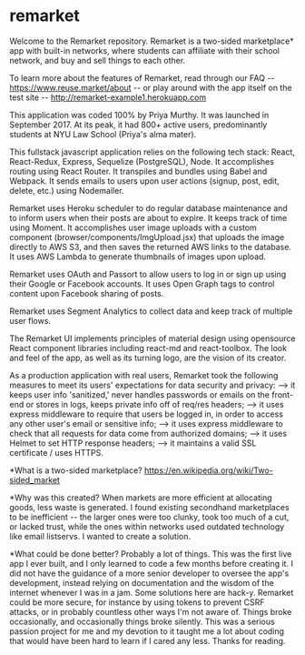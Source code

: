 # remarket

Welcome to the Remarket repository. Remarket is a two-sided marketplace* app with built-in networks, where students can affiliate with their school network, and buy and sell things to each other. 

To learn more about the features of Remarket, read through our FAQ -- https://www.reuse.market/about -- or play around with the app itself on the test site -- http://remarket-example1.herokuapp.com

This application was coded 100% by Priya Murthy. It was launched in September 2017. At its peak, it had 800+ active users, predominantly students at NYU Law School (Priya's alma mater).

This fullstack javascript application relies on the following tech stack: React, React-Redux, Express, Sequelize (PostgreSQL), Node. It accomplishes routing using React Router. It transpiles and bundles using Babel and Webpack. It sends emails to users upon user actions (signup, post, edit, delete, etc.) using Nodemailer.  

Remarket uses Heroku scheduler to do regular database maintenance and to inform users when their posts are about to expire. It keeps track of time using Moment. It accomplishes user image uploads with a custom component (browser/components/ImgUpload.jsx) that uploads the image directly to AWS S3, and then saves the returned AWS links to the database. It uses AWS Lambda to generate thumbnails of images upon upload.

Remarket uses OAuth and Passort to allow users to log in or sign up using their Google or Facebook accounts. It uses Open Graph tags to control content upon Facebook sharing of posts. 

Remarket uses Segment Analytics to collect data and keep track of multiple user flows.

The Remarket UI implements principles of material design using opensource React component libraries including react-md and react-toolbox. The look and feel of the app, as well as its turning logo, are the vision of its creator.  

As a production application with real users, Remarket took the following measures to meet its users' expectations for data security and privacy:
--> it keeps user info 'sanitized,' never handles passwords or emails on the front-end or stores in logs, keeps private info off of req/res headers;
--> it uses express middleware to require that users be logged in, in order to access any other user's email or sensitive info;
--> it uses express middleware to check that all requests for data come from authorized domains;
--> it uses Helmet to set HTTP response headers;
--> it maintains a valid SSL certificate / uses HTTPS.

*What is a two-sided marketplace? https://en.wikipedia.org/wiki/Two-sided_market

*Why was this created? When markets are more efficient at allocating goods, less waste is generated. I found existing secondhand marketplaces to be inefficient -- the larger ones were too clunky, took too much of a cut, or lacked trust, while the ones within networks used outdated technology like email listservs. I wanted to create a solution.

*What could be done better?
Probably a lot of things. This was the first live app I ever built, and I only learned to code a few months before creating it. I did not have the guidance of a more senior developer to oversee the app's development, instead relying on documentation and the wisdom of the internet whenever I was in a jam. Some solutions here are hack-y. Remarket could be more secure, for instance by using tokens to prevent CSRF attacks, or in probably countless other ways I'm not aware of. Things broke occasionally, and occasionally things broke silently. This was a serious passion project for me and my devotion to it taught me a lot about coding that would have been hard to learn if I cared any less. Thanks for reading.
